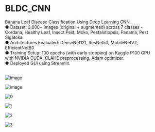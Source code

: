 # BLDC_CNN
Banana Leaf Disease Classification Using Deep Learning CNN <br/>
● Dataset: 3,000+ images (original + augmented) across 7 classes - Cordana, Healthy Leaf, Insect Pest, Moko, Pestalotiopsis, Panama, Pest Sigatoka.<br/>
● Architectures Evaluated: DenseNet121, ResNet50, MobileNetV2, EfficientNetB0<br/>
● Training Setup: 100 epochs (with early stopping) on Kaggle P100 GPU with NVIDIA CUDA, CLAHE preprocessing, Adam optimizer.<br/>
● Deployed GUI using Streamlit.<br/>

<br/>![image](https://github.com/user-attachments/assets/19678dc9-795a-4a78-8cd7-65fc7cf794a1)<br/>

![image](https://github.com/user-attachments/assets/258e0291-ce74-4c0c-9142-7e221b0f12e8)<br/>

![0](https://github.com/user-attachments/assets/63df6604-934e-46b6-8d49-c019035a3fbc)<br/>

![1](https://github.com/user-attachments/assets/61139aad-1ebf-425e-95cf-539ab32a3c79)<br/>

![2](https://github.com/user-attachments/assets/64824953-58d1-484b-84db-c02ca64bc33b)<br/>

![3](https://github.com/user-attachments/assets/c5a7689f-36f3-4510-92e3-288ed5579980)






